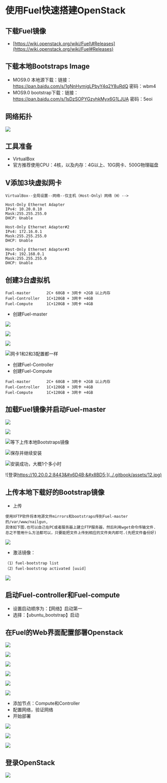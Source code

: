 # 使用Fuel快速搭建OpenStack

## 下载Fuel镜像

* [https://wiki.openstack.org/wiki/Fuel\#Releases](https://wiki.openstack.org/wiki/Fuel#Releases)

## 下载本地Bootstraps Image

*  MOS9.0   本地源下载：链接：https://pan.baidu.com/s/1gNnHymigLPbyY4q2Y8uRdQ 密码：wbm4
*  MOS9.0 bootstrap下载：链接：https://pan.baidu.com/s/1sDzSOPYGzyhkMyx6G1LJUA 密码：5eoi

## 网络拓扑

![](../.gitbook/assets/1.jpg)

## 工具准备

* VirtualBox
* 官方推荐使用CPU：4核，以及内存：4G以上、10G网卡、500G物理磁盘

## V添加3块虚拟网卡

```text
VirtualBox--全局设置--网络--仅主机（Host-Only）网络（H）-->

Host-Only Ethernet Adapter
IPv4: 10.20.0.10
Mask:255.255.255.0
DHCP: Unable
 
Host-Only Ethernet Adapter#2
IPv4: 172.16.0.1
Mask:255.255.255.0
DHCP: Unable
 
Host-Only Ethernet Adapter#3
IPv4: 192.168.0.1
Mask:255.255.255.0
DHCP: Unable
```

## 创建3台虚拟机

```text
Fuel-master       2C+ 60GB + 3网卡 +2GB 以上内存
Fuel-Controller   1C+120GB + 3网卡 +4GB
Fuel-Compute      1C+120GB + 3网卡 +4GB
```

* 创建Fuel-master

![](../.gitbook/assets/2.jpg)

![](../.gitbook/assets/3.jpg)

![](../.gitbook/assets/4.jpg)

![&#x7F51;&#x5361;1&#x548C;2&#x548C;3&#x914D;&#x7F6E;&#x90FD;&#x4E00;&#x6837;](../.gitbook/assets/5.jpg)

* 创建Fuel-Controller
* 创建Fuel-Compute

```text
Fuel-master       2C+ 60GB + 3网卡 +2GB 以上内存
Fuel-Controller   1C+120GB + 3网卡 +4GB
Fuel-Compute      1C+120GB + 3网卡 +4GB
```

## 加载Fuel镜像并启动Fuel-master

![](../.gitbook/assets/7.jpg)

![](../.gitbook/assets/8.jpg)

![&#x7B49;&#x4E0B;&#x4E0A;&#x4F20;&#x672C;&#x5730;Bootstraps&#x955C;&#x50CF;](../.gitbook/assets/9.jpg)

![&#x4FDD;&#x5B58;&#x5E76;&#x7EE7;&#x7EED;&#x5B89;&#x88C5;](../.gitbook/assets/10.jpg)

![&#x5B89;&#x88C5;&#x6210;&#x529F;&#xFF0C;&#x5927;&#x6982;1&#x4E2A;&#x591A;&#x5C0F;&#x65F6;](../.gitbook/assets/11.jpg)

![&#x767B;&#x5F55;https://10.20.0.2:8443&#x6D4B;&#x8BD5;](../.gitbook/assets/12.jpg)

## 上传本地下载好的Bootstrap镜像

* 上传

```text
使用XFTP软件将本地源文件mirrors和bootstraps传到Fuel-master的/var/www/nailgun, 
具体如下图.也可以自己在PC或者服务器上建立FTP服务器，然后利用wget命令传输文件.
总之不管用什么方法都可以，只要能把文件上传到相应的文件夹内即可.(先把文件备份好)
```

![](../.gitbook/assets/13.jpg)

* 激活镜像： 

```text
（1）fuel-bootstrap list
（2）fuel-bootstrap activated [uuid]
```

![](../.gitbook/assets/14.jpg)

## 启动Fuel-controller和Fuel-compute

* 设置启动顺序为：【网络】启动第一
* 选择：【ubuntu\_bootstrap】启动

## 在Fuel的Web界面配置部署Openstack

![](../.gitbook/assets/15.jpg)

![](../.gitbook/assets/16.jpg)

![](../.gitbook/assets/17.jpg)

![](../.gitbook/assets/18.jpg)

![](../.gitbook/assets/19.jpg)

![](../.gitbook/assets/20.jpg)

* 添加节点：Compute和Controller
* 配置网络，验证网络
* 开始部署

![](../.gitbook/assets/21.jpg)

![](../.gitbook/assets/22.jpg)

![](../.gitbook/assets/23.jpg)

## 登录OpenStack

![](../.gitbook/assets/24.jpg)

  


